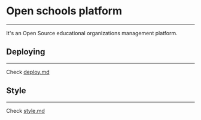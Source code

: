# Open schools platform

---

It's an Open Source educational organizations management platform.

## Deploying

---

Check [deploy.md](docs/deploy.md)

## Style

---

Check [style.md](docs/style.md)
